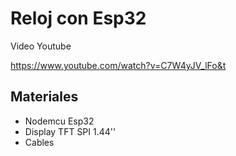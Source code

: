 # Reloj con Esp32

Video Youtube 

https://www.youtube.com/watch?v=C7W4yJV_lFo&t

## Materiales

- Nodemcu Esp32
- Display TFT SPI 1.44''
- Cables
